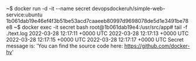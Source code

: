 ~$ docker run -d -it --name secret devopsdockeruh/simple-web-service:ubuntu
1b061dab19e46ef4f3b51be53acd7caaeeb80997d9698078de5d1e3491be78e8
~$ docker exec -it secret bash
root@1b061dab19e4:/usr/src/app# tail -f ./text.log
2022-03-28 12:17:11 +0000 UTC
2022-03-28 12:17:13 +0000 UTC
2022-03-28 12:17:15 +0000 UTC
2022-03-28 12:17:17 +0000 UTC
Secret message is: 'You can find the source code here: https://github.com/docker-hy'
